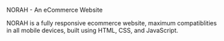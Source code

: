 NORAH - An eCommerce Website

NORAH is a fully responsive ecommerce website, maximum compatiblities in all mobile devices, built using HTML, CSS, and JavaScript.

